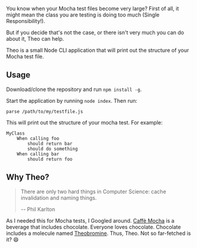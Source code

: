 You know when your Mocha test files become very large?
First of all, it might mean the class you are testing
is doing too much (Single Responsibility!).

But if you decide that's not the case, or there isn't
very much you can do about it, Theo can help.

Theo is a small Node CLI application that will print
out the structure of your Mocha test file.

## Usage

Download/clone the repository and run `npm install -g`.

Start the application by running `node index`. Then run:

    parse /path/to/my/testfile.js

This will print out the structure of your mocha test. For
example:

```
MyClass
    When calling foo
        should return bar
        should do something
    When calling bar
        should return foo
```

## Why Theo?

 > There are only two hard things in Computer Science: cache invalidation and naming things.
 >
 > -- Phil Karlton

As I needed this for Mocha tests, I Googled around. [Caffè Mocha](https://en.wikipedia.org/wiki/Caff%C3%A8_mocha)
is a beverage that includes chocolate. Everyone loves chocolate. Chocolate
includes a molecule named [Theobromine](https://en.wikipedia.org/wiki/Theobromine).
Thus, Theo. Not so far-fetched is it? :smile:

